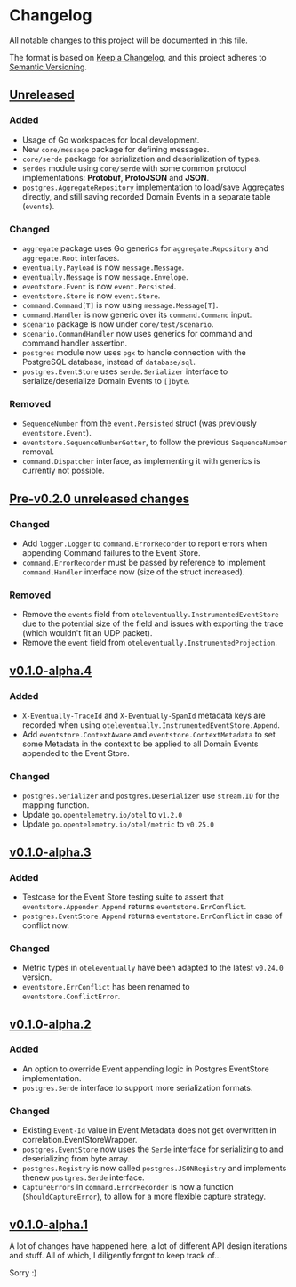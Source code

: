 # Changelog

All notable changes to this project will be documented in this file.

The format is based on [Keep a Changelog](https://keepachangelog.com/), and this
project adheres to [Semantic Versioning](https://semver.org/).


## [Unreleased]
### Added
- Usage of Go workspaces for local development.
- New `core/message` package for defining messages.
- `core/serde` package for serialization and deserialization of types.
- `serdes` module using `core/serde` with some common protocol implementations: **Protobuf**, **ProtoJSON** and **JSON**.
- `postgres.AggregateRepository` implementation to load/save Aggregates directly, and still saving recorded Domain Events in a separate table (`events`).

### Changed
- `aggregate` package uses Go generics for `aggregate.Repository` and `aggregate.Root` interfaces.
- `eventually.Payload` is now `message.Message`.
- `eventually.Message` is now `message.Envelope`.
- `eventstore.Event` is now `event.Persisted`.
- `eventstore.Store` is now `event.Store`.
- `command.Command[T]` is now using `message.Message[T]`.
- `command.Handler` is now generic over its `command.Command` input.
- `scenario` package is now under `core/test/scenario`.
- `scenario.CommandHandler` now uses generics for command and command handler assertion.
- `postgres` module now uses `pgx` to handle connection with the PostgreSQL database, instead of `database/sql`.
- `postgres.EventStore` uses `serde.Serializer` interface to serialize/deserialize Domain Events to `[]byte`.

### Removed
- `SequenceNumber` from the `event.Persisted` struct (was previously `eventstore.Event`).
- `eventstore.SequenceNumberGetter`, to follow the previous `SequenceNumber` removal.
- `command.Dispatcher` interface, as implementing it with generics is currently not possible.

## [Pre-v0.2.0 unreleased changes]
### Changed
- Add `logger.Logger` to `command.ErrorRecorder` to report errors when appending Command failures to the Event Store.
- `command.ErrorRecorder` must be passed by reference to implement `command.Handler` interface now (size of the struct increased).

### Removed
- Remove the `events` field from `oteleventually.InstrumentedEventStore` due to the potential size of the field and issues with exporting the trace (which wouldn't fit an UDP packet).
- Remove the `event` field from `oteleventually.InstrumentedProjection`.

## [v0.1.0-alpha.4]
### Added
- `X-Eventually-TraceId` and `X-Eventually-SpanId` metadata keys are recorded when using `oteleventually.InstrumentedEventStore.Append`.
- Add `eventstore.ContextAware` and `eventstore.ContextMetadata` to set some Metadata in the context to be applied to all Domain Events appended to the Event Store.

### Changed
- `postgres.Serializer` and `postgres.Deserializer` use `stream.ID` for the mapping function.
- Update `go.opentelemetry.io/otel` to `v1.2.0`
- Update `go.opentelemetry.io/otel/metric` to `v0.25.0`

## [v0.1.0-alpha.3]
### Added
- Testcase for the Event Store testing suite to assert that `eventstore.Appender.Append` returns `eventstore.ErrConflict`.
- `postgres.EventStore.Append` returns `eventstore.ErrConflict` in case of conflict now.

### Changed
- Metric types in `oteleventually` have been adapted to the latest `v0.24.0` version.
- `eventstore.ErrConflict` has been renamed to `eventstore.ConflictError`.

## [v0.1.0-alpha.2]
### Added
- An option to override Event appending logic in Postgres EventStore implementation.
- `postgres.Serde` interface to support more serialization formats.

### Changed
- Existing `Event-Id` value in Event Metadata does not get overwritten in correlation.EventStoreWrapper.
- `postgres.EventStore` now uses the `Serde` interface for serializing to and deserializing from byte array.
- `postgres.Registry` is now called `postgres.JSONRegistry` and implements thenew `postgres.Serde` interface.
- `CaptureErrors` in `command.ErrorRecorder` is now a function (`ShouldCaptureError`), to allow for a more flexible capture strategy.

## [v0.1.0-alpha.1]

A lot of changes have happened here, a lot of different API design iterations and stuff. All of which, I diligently forgot to keep track of...

Sorry :)

<!-- @formatter:off -->
[Unreleased]: https://github.com/get-eventually/go-eventually/compare/eb0deb0..HEAD
[Pre-v0.2.0 unreleased changes]: https://github.com/get-eventually/go-eventually/compare/eb0deb0..HEAD
[v0.1.0-alpha.4]: https://github.com/get-eventually/go-eventually/compare/v0.1.0-alpha.4..v0.1.0-alpha.3
[v0.1.0-alpha.3]: https://github.com/get-eventually/go-eventually/compare/v0.1.0-alpha.2..v0.1.0-alpha.3
[v0.1.0-alpha.2]: https://github.com/get-eventually/go-eventually/compare/v0.1.0-alpha.1..v0.1.0-alpha.2
[v0.1.0-alpha.1]: https://github.com/get-eventually/go-eventually/compare/8bb9190..v0.1.0-alpha.1
